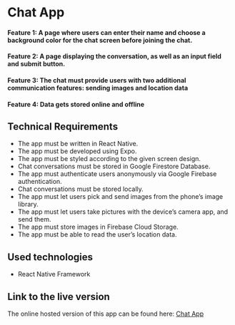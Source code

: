 
<h1>Chat App</h1>

<h4>Feature 1: A page where users can enter their name and choose a background color for the chat screen
before joining the chat.</h4>


<h4>Feature 2: A page displaying the conversation, as well as an input field and submit button.</h4> 


<h4>Feature 3: The chat must provide users with two additional communication features: sending images
and location data</h4>


<h4>Feature 4: Data gets stored online and offline</h4>



## Technical Requirements
- The app must be written in React Native.
- The app must be developed using Expo.
- The app must be styled according to the given screen design.
- Chat conversations must be stored in Google Firestore Database.
- The app must authenticate users anonymously via Google Firebase authentication.
- Chat conversations must be stored locally.
- The app must let users pick and send images from the phone’s image library.
- The app must let users take pictures with the device’s camera app, and send them.
- The app must store images in Firebase Cloud Storage.
- The app must be able to read the user’s location data.

## Used technologies
- React Native Framework


## Link to the live version

The online hosted version of this app can be found here: [Chat App](https://KateKeim.github.io/Chat-App)
